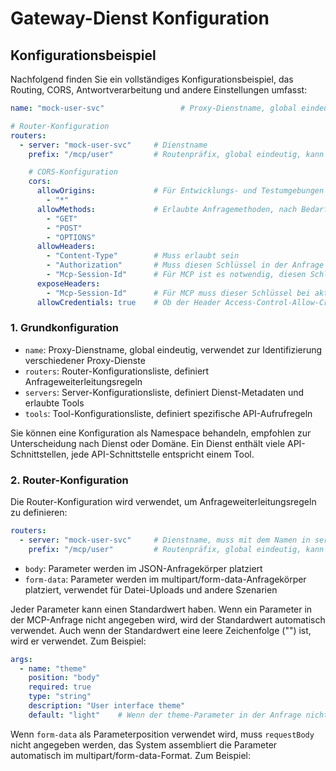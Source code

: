 # Gateway-Dienst Konfiguration

## Konfigurationsbeispiel

Nachfolgend finden Sie ein vollständiges Konfigurationsbeispiel, das Routing, CORS, Antwortverarbeitung und andere Einstellungen umfasst:

```yaml
name: "mock-user-svc"                 # Proxy-Dienstname, global eindeutig

# Router-Konfiguration
routers:
  - server: "mock-user-svc"     # Dienstname
    prefix: "/mcp/user"         # Routenpräfix, global eindeutig, kann nicht wiederholt werden, empfohlen zur Unterscheidung nach Dienst oder Domäne+Modul

    # CORS-Konfiguration
    cors:
      allowOrigins:             # Für Entwicklungs- und Testumgebungen kann alles geöffnet werden; für die Produktion ist es am besten, nach Bedarf zu öffnen. (Die meisten MCP-Clients benötigen kein CORS)
        - "*"
      allowMethods:             # Erlaubte Anfragemethoden, nach Bedarf öffnen. Für MCP (SSE und Streamable) werden normalerweise nur diese 3 Methoden benötigt
        - "GET"
        - "POST"
        - "OPTIONS"
      allowHeaders:
        - "Content-Type"        # Muss erlaubt sein
        - "Authorization"       # Muss diesen Schlüssel in der Anfrage für Authentifizierungsbedürfnisse unterstützen
        - "Mcp-Session-Id"      # Für MCP ist es notwendig, diesen Schlüssel in der Anfrage zu unterstützen, andernfalls kann Streamable HTTP nicht normal verwendet werden
      exposeHeaders:
        - "Mcp-Session-Id"      # Für MCP muss dieser Schlüssel bei aktiviertem CORS exponiert werden, andernfalls kann Streamable HTTP nicht normal verwendet werden
      allowCredentials: true    # Ob der Header Access-Control-Allow-Credentials: true hinzugefügt werden soll
```

### 1. Grundkonfiguration

- `name`: Proxy-Dienstname, global eindeutig, verwendet zur Identifizierung verschiedener Proxy-Dienste
- `routers`: Router-Konfigurationsliste, definiert Anfrageweiterleitungsregeln
- `servers`: Server-Konfigurationsliste, definiert Dienst-Metadaten und erlaubte Tools
- `tools`: Tool-Konfigurationsliste, definiert spezifische API-Aufrufregeln

Sie können eine Konfiguration als Namespace behandeln, empfohlen zur Unterscheidung nach Dienst oder Domäne. Ein Dienst enthält viele API-Schnittstellen, jede API-Schnittstelle entspricht einem Tool.

### 2. Router-Konfiguration

Die Router-Konfiguration wird verwendet, um Anfrageweiterleitungsregeln zu definieren:

```yaml
routers:
  - server: "mock-user-svc"     # Dienstname, muss mit dem Namen in servers übereinstimmen
    prefix: "/mcp/user"         # Routenpräfix, global eindeutig, kann nicht wiederholt werden
```

- `body`: Parameter werden im JSON-Anfragekörper platziert
- `form-data`: Parameter werden im multipart/form-data-Anfragekörper platziert, verwendet für Datei-Uploads und andere Szenarien

Jeder Parameter kann einen Standardwert haben. Wenn ein Parameter in der MCP-Anfrage nicht angegeben wird, wird der Standardwert automatisch verwendet. Auch wenn der Standardwert eine leere Zeichenfolge ("") ist, wird er verwendet. Zum Beispiel:

```yaml
args:
  - name: "theme"
    position: "body"
    required: true
    type: "string"
    description: "User interface theme"
    default: "light"    # Wenn der theme-Parameter in der Anfrage nicht angegeben wird, wird "light" als Standardwert verwendet
```

Wenn `form-data` als Parameterposition verwendet wird, muss `requestBody` nicht angegeben werden, das System assembliert die Parameter automatisch im multipart/form-data-Format. Zum Beispiel: 